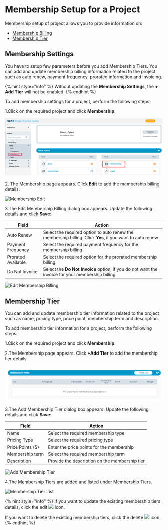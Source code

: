 # Membership Setup for a Project

Membership setup of project allows you to provide information on:

* [Membership Billing](membership-setup-for-a-project.md#billing-information)&#x20;
* [Membership Tier](membership-setup-for-a-project.md#membership-tier)&#x20;

## Membership Settings <a href="#billing-information" id="billing-information"></a>

You have to setup few parameters before you add Membership Tiers. You can add and update membership billing information related to the project such as auto renew, payment frequency, prorated information and invoicing.

{% hint style="info" %}
Without updating the **Membership Settings**, the **+ Add Tier** will not be enabled.
{% endhint %}

To add membership settings for a project, perform the following steps:

1.Click on the required project and click **Membership**.

![Membership](../../.gitbook/assets/Basic.png)

2\. The Membership page appears. Click **Edit** to add the membership billing details.

![Membership Edit](../../.gitbook/assets/Membership\_Edit.png)

3.The Edit Membership Billing dialog box appears. Update the following details and click **Save**:

| **Field**          | **Action**                                                                                                |
| ------------------ | --------------------------------------------------------------------------------------------------------- |
| Auto Renew         | Select the required option to auto renew the membership billing. Click **Yes**, if you want to auto renew |
| Payment Frequency  | Select the required payment frequency for the membership billing                                          |
| Prorated Available | Select the required option for the prorated membership billing                                            |
| Do Not Invoice     | Select the **Do Not Invoice** option, if you do not want the invoice for your membership billing          |

![Edit Membership Billing](../../.gitbook/assets/Edit\_Membership\_Billing.png)

## Membership Tier

You can add and update membership tier information related to the project such as name, pricing type, price point, membership term and description.

To add membership tier information for a project, perform the following steps:

1.Click on the required project and click **Membership**.

2.The Membership page appears. Click **+Add Tier** to add the membership tier details.

![Add Tier](<../../.gitbook/assets/image (25).png>)

3.The Add Membership Tier dialog box appears. Update the following details and click **Save**:

| **Field**        | **Action**                                     |
| ---------------- | ---------------------------------------------- |
| Name             | Select the required membership type            |
| Pricing Type     | Select the required pricing type               |
| Price Points ($) | Enter the price points for the membership      |
| Membership term  | Select the required membership term            |
| Description      | Provide the description on the membership tier |

![Add Membership Tier](../../.gitbook/assets/Add\_Membership\_Tier.png)

4.The Membership Tiers are added and listed under Membership Tiers.

![Membership Tier List](../../.gitbook/assets/MS\_Tier.png)

{% hint style="info" %}
If you want to update the existing membership tiers details, click the edit ![](../../.gitbook/assets/Edit\_Icon.png) icon.

If you want to delete the existing membership tiers, click the delete ![](../../.gitbook/assets/delete\_icon.png) icon.
{% endhint %}
